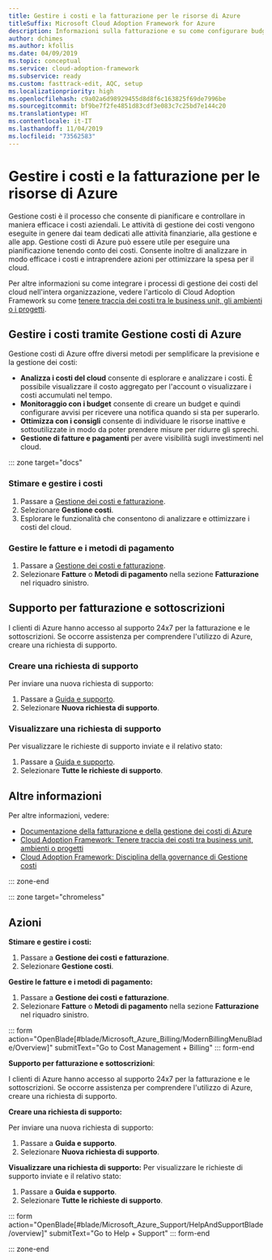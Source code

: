 ```yaml
---
title: Gestire i costi e la fatturazione per le risorse di Azure
titleSuffix: Microsoft Cloud Adoption Framework for Azure
description: Informazioni sulla fatturazione e su come configurare budget e pagamenti per le risorse di Azure.
author: dchimes
ms.author: kfollis
ms.date: 04/09/2019
ms.topic: conceptual
ms.service: cloud-adoption-framework
ms.subservice: ready
ms.custom: fasttrack-edit, AQC, setup
ms.localizationpriority: high
ms.openlocfilehash: c9a02a6d98929455d8d8f6c163825f69de7996be
ms.sourcegitcommit: bf9be7f2fe4851d83cdf3e083c7c25bd7e144c20
ms.translationtype: HT
ms.contentlocale: it-IT
ms.lasthandoff: 11/04/2019
ms.locfileid: "73562583"
---
```

# <a name="manage-costs-and-billing-for-your-azure-resources"></a>Gestire i costi e la fatturazione per le risorse di Azure

Gestione costi è il processo che consente di pianificare e controllare in maniera efficace i costi aziendali. Le attività di gestione dei costi vengono eseguite in genere dai team dedicati alle attività finanziarie, alla gestione e alle app. Gestione costi di Azure può essere utile per eseguire una pianificazione tenendo conto dei costi. Consente inoltre di analizzare in modo efficace i costi e intraprendere azioni per ottimizzare la spesa per il cloud.

Per altre informazioni su come integrare i processi di gestione dei costi del cloud nell'intera organizzazione, vedere l'articolo di Cloud Adoption Framework su come [tenere traccia dei costi tra le business unit, gli ambienti o i progetti](../azure-best-practices/track-costs.md).

## <a name="manage-your-costs-with-azure-cost-management"></a>Gestire i costi tramite Gestione costi di Azure

Gestione costi di Azure offre diversi metodi per semplificare la previsione e la gestione dei costi:

- **Analizza i costi del cloud** consente di esplorare e analizzare i costi. È possibile visualizzare il costo aggregato per l'account o visualizzare i costi accumulati nel tempo.
- **Monitoraggio con i budget** consente di creare un budget e quindi configurare avvisi per ricevere una notifica quando si sta per superarlo.
- **Ottimizza con i consigli** consente di individuare le risorse inattive e sottoutilizzate in modo da poter prendere misure per ridurre gli sprechi.
- **Gestione di fatture e pagamenti** per avere visibilità sugli investimenti nel cloud.

::: zone target="docs"

### <a name="predict-and-manage-costs"></a>Stimare e gestire i costi

1. Passare a [Gestione dei costi e fatturazione](https://portal.azure.com/#blade/Microsoft_Azure_Billing/ModernBillingMenuBlade/Overview).
1. Selezionare **Gestione costi**.
1. Esplorare le funzionalità che consentono di analizzare e ottimizzare i costi del cloud.

### <a name="manage-invoices-and-payment-methods"></a>Gestire le fatture e i metodi di pagamento

1. Passare a [Gestione dei costi e fatturazione](https://portal.azure.com/#blade/Microsoft_Azure_Billing/ModernBillingMenuBlade/Overview).
1. Selezionare **Fatture** o **Metodi di pagamento** nella sezione **Fatturazione** nel riquadro sinistro.

## <a name="billing-and-subscription-support"></a>Supporto per fatturazione e sottoscrizioni

I clienti di Azure hanno accesso al supporto 24x7 per la fatturazione e le sottoscrizioni. Se occorre assistenza per comprendere l'utilizzo di Azure, creare una richiesta di supporto.

### <a name="create-a-support-request"></a>Creare una richiesta di supporto

Per inviare una nuova richiesta di supporto:

1. Passare a [Guida e supporto](https://portal.azure.com/#blade/Microsoft_Azure_Support/HelpAndSupportBlade/overview).
1. Selezionare **Nuova richiesta di supporto**.

### <a name="view-a-support-request"></a>Visualizzare una richiesta di supporto

Per visualizzare le richieste di supporto inviate e il relativo stato:

1. Passare a [Guida e supporto](https://portal.azure.com/#blade/Microsoft_Azure_Support/HelpAndSupportBlade/overview).
1. Selezionare **Tutte le richieste di supporto**.

## <a name="learn-more"></a>Altre informazioni

Per altre informazioni, vedere:

- [Documentazione della fatturazione e della gestione dei costi di Azure](https://docs.microsoft.com/azure/billing)
- [Cloud Adoption Framework: Tenere traccia dei costi tra business unit, ambienti o progetti](../azure-best-practices/track-costs.md)
- [Cloud Adoption Framework: Disciplina della governance di Gestione costi](../../govern/cost-management/index.md)

::: zone-end

::: zone target="chromeless"

## <a name="actions"></a>Azioni

**Stimare e gestire i costi:**

1. Passare a **Gestione dei costi e fatturazione**.
1. Selezionare **Gestione costi**.

**Gestire le fatture e i metodi di pagamento:**

1. Passare a **Gestione dei costi e fatturazione**.
1. Selezionare **Fatture** o **Metodi di pagamento** nella sezione **Fatturazione** nel riquadro sinistro.

::: form action="OpenBlade[#blade/Microsoft_Azure_Billing/ModernBillingMenuBlade/Overview]" submitText="Go to Cost Management + Billing" ::: form-end

**Supporto per fatturazione e sottoscrizioni**:

I clienti di Azure hanno accesso al supporto 24x7 per la fatturazione e le sottoscrizioni. Se occorre assistenza per comprendere l'utilizzo di Azure, creare una richiesta di supporto.

**Creare una richiesta di supporto:**

Per inviare una nuova richiesta di supporto:

1. Passare a **Guida e supporto**.
2. Selezionare **Nuova richiesta di supporto**.

**Visualizzare una richiesta di supporto:** Per visualizzare le richieste di supporto inviate e il relativo stato:

1. Passare a **Guida e supporto**.
2. Selezionare **Tutte le richieste di supporto**.

::: form action="OpenBlade[#blade/Microsoft_Azure_Support/HelpAndSupportBlade/overview]" submitText="Go to Help + Support" ::: form-end

::: zone-end

